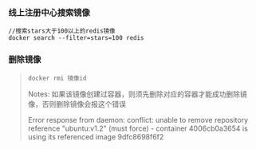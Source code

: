 ### 线上注册中心搜索镜像
```
//搜索stars大于100以上的redis镜像
docker search --filter=stars=100 redis
```



### 删除镜像

> `docker rmi 镜像id`
>
> Notes: 如果该镜像创建过容器，则须先删除对应的容器才能成功删除镜像，否则删除镜像会报这个错误
>
> Error response from daemon: conflict: unable to remove repository reference "ubuntu:v1.2" (must force) - container 4006cb0a3654 is using its referenced image 9dfc8698f6f2

